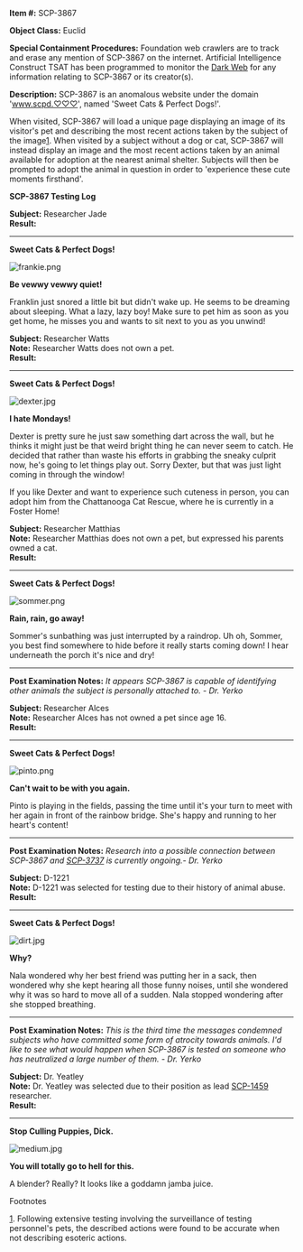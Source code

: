 **Item #:** SCP-3867

**Object Class:** Euclid

**Special Containment Procedures:** Foundation web crawlers are to track and erase any mention of SCP-3867 on the internet. Artificial Intelligence Construct TSAT has been programmed to monitor the [Dark Web](/the-dark-web-dke79-o2rg5-4jlw6) for any information relating to SCP-3867 or its creator(s).

**Description:** SCP-3867 is an anomalous website under the domain 'www.scpd.♡♡♡', named 'Sweet Cats & Perfect Dogs!'.

When visited, SCP-3867 will load a unique page displaying an image of its visitor's pet and describing the most recent actions taken by the subject of the image[1](javascript:;). When visited by a subject without a dog or cat, SCP-3867 will instead display an image and the most recent actions taken by an animal available for adoption at the nearest animal shelter. Subjects will then be prompted to adopt the animal in question in order to 'experience these cute moments firsthand'.

**SCP-3867 Testing Log**

**Subject:** Researcher Jade  
**Result:**

* * *

**Sweet Cats & Perfect Dogs!**  

![frankie.png](http://scp-wiki.wdfiles.com/local--files/scp-3867/frankie.png)

**Be vewwy vewwy quiet!**

Franklin just snored a little bit but didn't wake up. He seems to be dreaming about sleeping. What a lazy, lazy boy! Make sure to pet him as soon as you get home, he misses you and wants to sit next to you as you unwind!

  

**Subject:** Researcher Watts  
**Note:** Researcher Watts does not own a pet.  
**Result:**

* * *

**Sweet Cats & Perfect Dogs!**  

![dexter.jpg](http://scp-wiki.wdfiles.com/local--files/scp-3867/dexter.jpg)

**I hate Mondays!**

Dexter is pretty sure he just saw something dart across the wall, but he thinks it might just be that weird bright thing he can never seem to catch. He decided that rather than waste his efforts in grabbing the sneaky culprit now, he's going to let things play out. Sorry Dexter, but that was just light coming in through the window!

If you like Dexter and want to experience such cuteness in person, you can adopt him from the Chattanooga Cat Rescue, where he is currently in a Foster Home!

  

**Subject:** Researcher Matthias  
**Note:** Researcher Matthias does not own a pet, but expressed his parents owned a cat.  
**Result:**

* * *

**Sweet Cats & Perfect Dogs!**  

![sommer.png](http://scp-wiki.wdfiles.com/local--files/scp-3867/sommer.png)

**Rain, rain, go away!**

Sommer's sunbathing was just interrupted by a raindrop. Uh oh, Sommer, you best find somewhere to hide before it really starts coming down! I hear underneath the porch it's nice and dry!

* * *

**Post Examination Notes:** _It appears SCP-3867 is capable of identifying other animals the subject is personally attached to. - Dr. Yerko_

  

**Subject:** Researcher Alces  
**Note:** Researcher Alces has not owned a pet since age 16.  
**Result:**  

* * *

**Sweet Cats & Perfect Dogs!**  

![pinto.png](http://scp-wiki.wdfiles.com/local--files/scp-3867/pinto.png)

**Can't wait to be with you again.**

Pinto is playing in the fields, passing the time until it's your turn to meet with her again in front of the rainbow bridge. She's happy and running to her heart's content!

* * *

**Post Examination Notes:** _Research into a possible connection between SCP-3867 and [SCP-3737](/scp-3737) is currently ongoing.- Dr. Yerko_

  

**Subject:** D-1221  
**Note:** D-1221 was selected for testing due to their history of animal abuse.  
**Result:**

* * *

**Sweet Cats & Perfect Dogs!**  

![dirt.jpg](http://scp-wiki.wdfiles.com/local--files/scp-3867/dirt.jpg)

**Why?**

Nala wondered why her best friend was putting her in a sack, then wondered why she kept hearing all those funny noises, until she wondered why it was so hard to move all of a sudden. Nala stopped wondering after she stopped breathing.

* * *

**Post Examination Notes:** _This is the third time the messages condemned subjects who have committed some form of atrocity towards animals. I'd like to see what would happen when SCP-3867 is tested on someone who has neutralized a large number of them. - Dr. Yerko_

  

**Subject:** Dr. Yeatley  
**Note:** Dr. Yeatley was selected due to their position as lead [SCP-1459](/scp-1459) researcher.  
**Result:**

* * *

**Stop Culling Puppies, Dick.**  

![medium.jpg](http://scp-wiki.wdfiles.com/local--files/scp-3867/medium.jpg)

**You will totally go to hell for this.**

A blender? Really? It looks like a goddamn jamba juice.

  

Footnotes

[1](javascript:;). Following extensive testing involving the surveillance of testing personnel's pets, the described actions were found to be accurate when not describing esoteric actions.